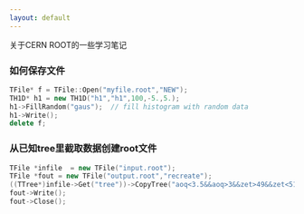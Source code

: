 ```yaml
---
layout: default
---
```


关于CERN ROOT的一些学习笔记



### 如何保存文件

``` c++
TFile* f = TFile::Open("myfile.root","NEW");
TH1D* h1 = new TH1D("h1","h1",100,-5.,5.);
h1->FillRandom("gaus");  // fill histogram with random data
h1->Write();
delete f;
```

### 从已知tree里截取数据创建root文件

``` c++
TFile *infile  = new TFile("input.root");
TFile *fout = new TFile("output.root","recreate");
((TTree*)infile->Get("tree"))->CopyTree("aoq<3.5&&aoq>3&&zet>49&&zet<51")
fout->Write();
fout->Close();
```





